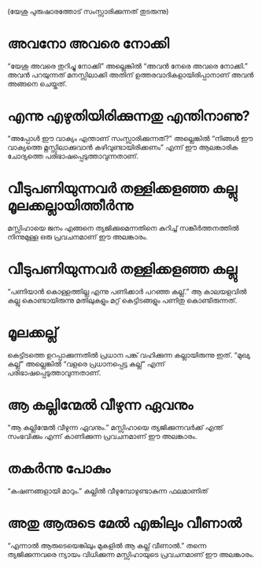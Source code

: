 (യേശു പുരുഷാരത്തോട് സംസ്സാരിക്കുന്നത് തുടരുന്നു)
# അവനോ അവരെ നോക്കി
“യേശു അവരെ തുറിച്ചു നോക്കി” അല്ലെങ്കിൽ “അവൻ നേരെ അവരെ നോക്കി.” അവൻ പറയുന്നത് മനസ്സിലാക്കി അതിന് ഉത്തരവാദികളായിരിപ്പാനാണ് അവൻ അങ്ങനെ ചെയ്തത്.
# എന്നു എഴുതിയിരിക്കുന്നതു എന്തിനാണു?
“അപ്പോൾ ഈ വാക്യം എന്താണ് സംസ്സാരിക്കുന്നത്?” അല്ലെങ്കിൽ “നിങ്ങൾ ഈ വാക്യത്തെ മ്നസ്സിലാക്കുവാൻ കഴിവുണ്ടായിരിക്കണം” എന്ന് ഈ ആലങ്കാരിക ചോദ്യത്തെ പരിഭാഷപ്പെടുത്താവുന്നതാണ്.                                                                                                                                                                                                     
# വീടുപണിയുന്നവർ തള്ളിക്കളഞ്ഞ കല്ലു മൂലക്കല്ലായിത്തീർന്നു
മസ്സിഹായെ ജനം എങ്ങനെ ത്യജിക്കുമെന്നതിനെ കുറിച്ച് സങ്കീർത്തനത്തിൽ നിന്നുമുള്ള ഒരു പ്രവചനമാണ് ഈ അലങ്കാരം. 
# വീടുപണിയുന്നവർ തള്ളിക്കളഞ്ഞ കല്ലു
“പണിയാൻ കൊള്ളത്തില്ല എന്നു പണിക്കാർ പറഞ്ഞ കല്ല്.” ആ കാലയളവിൽ കല്ലു കൊണ്ടായിരുന്നു മതിലുകളും മറ്റ് കെട്ടിടങ്ങളും പണിതു കൊണ്ടിരുന്നത്.
# മൂലക്കല്ല്
കെട്ടിടത്തെ ഉറപ്പാക്കുന്നതിൽ പ്രധാന പങ്ക് വഹിക്കുന്ന കല്ലായിരുന്നു ഇത്. “മുഖ്യ കല്ല്” അല്ലെങ്കിൽ “വളരെ പ്രധാനപ്പെട്ട കല്ല്” എന്ന് പരിഭാഷപ്പെടുത്താവുന്നതാണ്.
# ആ കല്ലിന്മേൽ വീഴുന്ന ഏവനും
“ആ കല്ലിന്മേൽ വീഴുന്ന ഏവനും.” മസ്സിഹായെ ത്യജിക്കുന്നവർക്ക് എന്ത് സംഭവിക്കും എന്ന് കാണിക്കുന്ന പ്രവചനമാണ് ഈ അലങ്കാരം.
# തകർന്നു പോകും
“കഷണങ്ങളായി മാറും.” കല്ലിൽ വീഴുമ്പോഴുണ്ടാകുന്ന ഫലമാണിത്
# അതു ആരുടെ മേൽ എങ്കിലും വീണാൽ
“എന്നാൽ ആരുടെയെങ്കിലും മുകളിൽ ആ കല്ല് വീണാൽ.” തന്നെ ത്യജിക്കുന്നവരെ ന്യായം വിധിക്കുന്ന മസ്സിഹായുടെ പ്രവചനമാണ് ഈ അലങ്കാരം.
